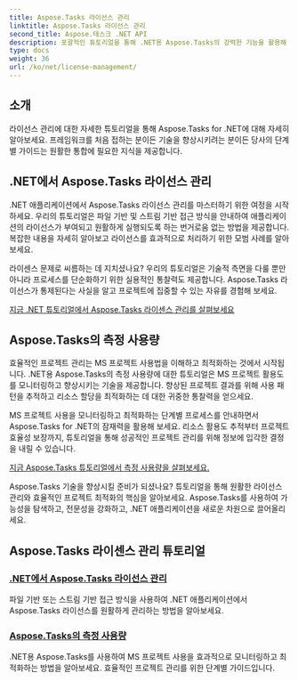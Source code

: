 ```yaml
---
title: Aspose.Tasks 라이선스 관리
linktitle: Aspose.Tasks 라이선스 관리
second_title: Aspose.태스크 .NET API
description: 포괄적인 튜토리얼을 통해 .NET용 Aspose.Tasks의 강력한 기능을 활용해 보세요. 효율적인 프로젝트 관리를 위해 라이선스를 관리하고 MS 프로젝트 사용을 최적화합니다.
type: docs
weight: 36
url: /ko/net/license-management/
---
```


## 소개

라이선스 관리에 대한 자세한 튜토리얼을 통해 Aspose.Tasks for .NET에 대해 자세히 알아보세요. 프레임워크를 처음 접하는 분이든 기술을 향상시키려는 분이든 당사의 단계별 가이드는 원활한 통합에 필요한 지식을 제공합니다.

## .NET에서 Aspose.Tasks 라이선스 관리

.NET 애플리케이션에서 Aspose.Tasks 라이선스 관리를 마스터하기 위한 여정을 시작하세요. 우리의 튜토리얼은 파일 기반 및 스트림 기반 접근 방식을 안내하여 애플리케이션의 라이선스가 부여되고 원활하게 실행되도록 하는 번거로움 없는 방법을 제공합니다. 복잡한 내용을 자세히 알아보고 라이선스를 효과적으로 처리하기 위한 모범 사례를 알아보세요.

라이센스 문제로 씨름하는 데 지치셨나요? 우리의 튜토리얼은 기술적 측면을 다룰 뿐만 아니라 프로세스를 단순화하기 위한 실용적인 통찰력도 제공합니다. Aspose.Tasks 라이선스가 통제된다는 사실을 알고 프로젝트에 집중할 수 있는 자유를 경험해 보세요.

[지금 .NET 튜토리얼에서 Aspose.Tasks 라이센스 관리를 살펴보세요](./managing-license/)

## Aspose.Tasks의 측정 사용량

효율적인 프로젝트 관리는 MS 프로젝트 사용법을 이해하고 최적화하는 것에서 시작됩니다. .NET용 Aspose.Tasks의 측정 사용량에 대한 튜토리얼은 MS 프로젝트 활용도를 모니터링하고 향상시키는 기술을 제공합니다. 향상된 프로젝트 결과를 위해 사용 패턴을 추적하고 리소스 할당을 최적화하는 데 대한 귀중한 통찰력을 얻으세요.

MS 프로젝트 사용을 모니터링하고 최적화하는 단계별 프로세스를 안내하면서 Aspose.Tasks for .NET의 잠재력을 활용해 보세요. 리소스 활용도 추적부터 프로젝트 효율성 보장까지, 튜토리얼을 통해 성공적인 프로젝트 관리를 위해 정보에 입각한 결정을 내릴 수 있습니다.

[지금 Aspose.Tasks 튜토리얼에서 측정 사용량을 살펴보세요.](./metering-usage/)

Aspose.Tasks 기술을 향상시킬 준비가 되셨나요? 튜토리얼을 통해 원활한 라이선스 관리와 효율적인 프로젝트 최적화의 핵심을 알아보세요. Aspose.Tasks를 사용하여 가능성을 탐색하고, 전문성을 강화하고, .NET 애플리케이션을 새로운 차원으로 끌어올리세요.

## Aspose.Tasks 라이센스 관리 튜토리얼
### [.NET에서 Aspose.Tasks 라이선스 관리](./managing-license/)
파일 기반 또는 스트림 기반 접근 방식을 사용하여 .NET 애플리케이션에서 Aspose.Tasks 라이선스를 원활하게 관리하는 방법을 알아보세요.
### [Aspose.Tasks의 측정 사용량](./metering-usage/)
.NET용 Aspose.Tasks를 사용하여 MS 프로젝트 사용을 효과적으로 모니터링하고 최적화하는 방법을 알아보세요. 효율적인 프로젝트 관리를 위한 단계별 가이드입니다.